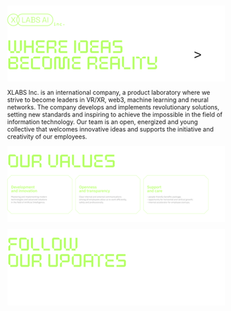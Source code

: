 ![XLabs AI — Where Ideas Become Reality](./assets/readme/header.png)

XLABS Inc. is an international company, a product laboratory where we strive to become leaders in VR/XR, web3, machine learning and neural networks. The company develops and implements revolutionary solutions, setting new standards and inspiring to achieve the impossible in the field of information technology. Our team is an open, energized and young collective that welcomes innovative ideas and supports the initiative and creativity of our employees.

![Our Values](./assets/readme/values.png)

![Follow Our Updates](./assets/readme/follow-cta.png)
